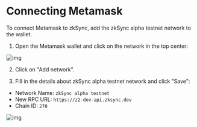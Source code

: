# Connecting Metamask

To connect Metamask to zkSync, add the zkSync alpha testnet network to the wallet.

1. Open the Metamask wallet and click on the network in the top center:

![img](/connect-1.png)

2. Click on "Add network".

3. Fill in the details about zkSync alpha testnet network and click "Save":

- Network Name: `zkSync alpha testnet`
- New RPC URL: `https://z2-dev-api.zksync.dev`
- Chain ID: `270`

![img](/connect-2.png)
